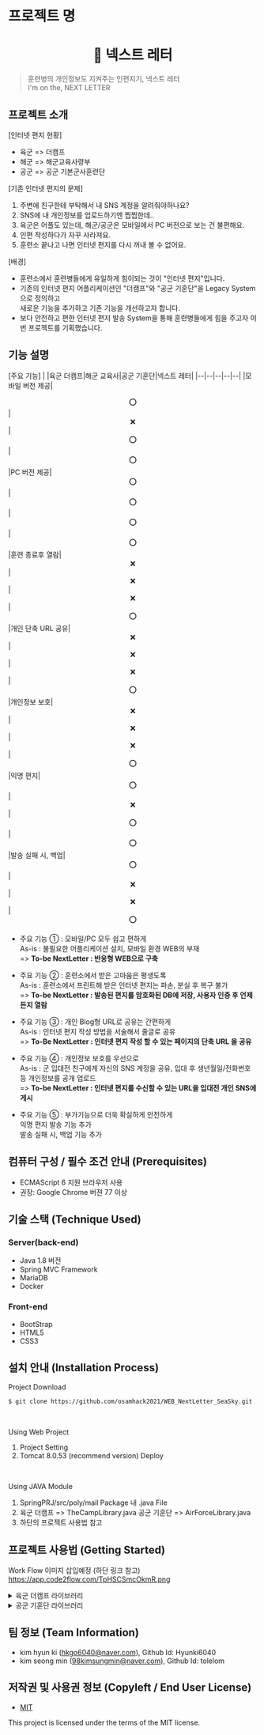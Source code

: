 


# 프로젝트 명
<!--![Logo](https://logosbynick.com/wp-content/uploads/2018/03/final-logo-example.png)-->
<h1 align="center">💌 넥스트 레터</h1>

<!--   ravis CI, Circle CI, 또는 GitHub Action에서 제공하는 빌드 스테이터스 뱃지를 사용해 프로젝트가 정상적으로 돌아가고 있다는 안도감을 주자.
-   코드 커버리지, 코드 퀄리티, maintainability 뱃지를 사용해 프로젝트의 코드가 훌룡하고 안전하다는 인상을 주자.
-   npm 또는 pypi 등지에서 당신의 패키지가 얼마나 다운로드 되었는지를 표시하는 스탯이 어느정도 자랑할만 하다면 그 뱃지도 추가하자.
-   그 밖에 shields.io에서 원하는 뱃지를 찾아 붙여 보도록 하자.
-   다만 주의할 점은 과하지 않도록 해야 한다. -->

> 훈련병의 개인정보도 지켜주는 인편지기, 넥스트 레터  
> I'm on the, NEXT LETTER

## 프로젝트 소개
[인터넷 편지 현황]
- 육군 => 더캠프
- 해군 => 해군교육사령부
- 공군 => 공군 기본군사훈련단

[기존 인터넷 편지의 문제]
1. 주변에 친구한테 부탁해서 내 SNS 계정을 알려줘야하나요?
2. SNS에 내 개인정보를 업로드하기엔 찝찝한데..
3. 육군은 어플도 있는데, 해군/공군은 모바일에서  PC 버전으로 보는 건 불편해요.
4. 인편 작성하다가 자꾸 사라져요.
5. 훈련소 끝나고 나면 인터넷 편지를 다시 꺼내 볼 수 없어요.

[배경]
- 훈련소에서 훈련병들에게 유일하게 힘이되는 것이 "인터넷 편지"입니다.
- 기존의 인터넷 편지 어플리케이션인 "더캠프"와 "공군 기훈단"을 Legacy System으로 정의하고  
	새로운 기능을 추가하고 기존 기능을 개선하고자 합니다.
- 보다 안전하고 편한 인터넷 편지 발송 System을 통해 훈련병들에게 힘을 주고자 이번 프로젝트를 기획했습니다.


## 기능 설명
[주요 기능]
|  |육군 더캠프|해군 교육사|공군 기훈단|넥스트 레터|
|--|--|--|--|--|
|모바일 버전 제공|<center>⭕</center>|<center>❌</center>|<center>⭕</center>|<center>⭕</center>
|PC 버전 제공|<center>⭕</center>|<center>⭕</center>|<center>⭕</center>|<center>⭕</center>
|훈련 종료후 열람|<center>❌</center>|<center>❌</center>|<center>❌</center>|<center>⭕</center>
|개인 단축 URL 공유|<center>❌</center>|<center>❌</center>|<center>❌</center>|<center>⭕</center>
|개인정보 보호|<center>❌</center>|<center>❌</center>|<center>❌</center>|<center>⭕</center>
|익명 편지|<center>⭕</center>|<center>❌</center>|<center>⭕</center>|<center>⭕</center>
|발송 실패 시, 백업|<center>⭕</center>|<center>❌</center>|<center>❌</center>|<center>⭕</center>
- 주요 기능 ① : 모바일/PC 모두 쉽고 편하게  
	As-is : 불필요한 어플리케이션 설치, 모바일 환경 WEB의 부재  
	=> **To-be NextLetter : 반응형 WEB으로 구축**

- 주요 기능 ② : 훈련소에서 받은 고마움은 평생도록  
	As-is : 훈련소에서 프린트해 받은 인터넷 편지는 파손, 분실 후 복구 불가  
	=> **To-be NextLetter : 발송된 편지를 암호화된 DB에 저장, 사용자 인증 후 언제든지 열람**

- 주요 기능 ③ : 개인 Blog형 URL로 공유는 간편하게  
	As-is : 인터넷 편지 작성 방법을 서술해서 줄글로 공유  
	=> **To-Be NextLetter : 인터넷 편지 작성 할 수 있는 페이지의 단축 URL 을 공유**

- 주요 기능 ④ : 개인정보 보호를 우선으로  
	As-is : 군 입대전 친구에게 자신의 SNS 계정을 공유, 입대 후 생년월일/전화번호 등 개인정보를 공개 업로드  
	=> **To-be NextLetter : 인터넷 편지를 수신할 수 있는 URL을 입대전 개인 SNS에 게시**

- 주요 기능 ⑤ : 부가기능으로 더욱 확실하게 안전하게  
	익명 편지 발송 기능 추가  
	발송 실패 시, 백업 기능 추가



## 컴퓨터 구성 / 필수 조건 안내 (Prerequisites)
* ECMAScript 6 지원 브라우저 사용
* 권장: Google Chrome 버젼 77 이상

## 기술 스택 (Technique Used) 
### Server(back-end)
 - Java 1.8 버전 
 - Spring MVC Framework
 - MariaDB
 - Docker
 
### Front-end
- BootStrap
- HTML5
- CSS3

## 설치 안내 (Installation Process)
Project Download
```bash
$ git clone https://github.com/osamhack2021/WEB_NextLetter_SeaSky.git
```  
<br>

Using Web Project
1. Project Setting
2. Tomcat 8.0.53 (recommend version) Deploy

<br>

Using JAVA Module
1. SpringPRJ/src/poly/mail Package 내 .java File 
2. 육군 더캠프 => TheCampLibrary.java
	공군 기훈단 => AirForceLibrary.java
3. 하단의 프로젝트 사용법 참고

## 프로젝트 사용법 (Getting Started)

Work Flow 이미지 삽입예정 (하단 링크 참고)
https://app.code2flow.com/TpHSCSmcOkmR.png

<details markdown="1">
<summary>육군 더캠프 라이브러리</summary>

```java
/*
	TheCampLibrary.java
	육군 더캠프
*/
import poly.dto.CookieDTO;
import poly.dto.MessagesDTO;
import poly.dto.SoldierDTO;
import poly.dto.UserDTO;

import poly.mail.TheCampLibrary;

public static void main(String[] args){
	//더캠프 로그인
	UserDTO uDTO = new UserDTO();
	String thecamp_id="더캠프 아이디"; //더캠프 아이디
	uDTO.setThecamp_id(thecamp_id);
	String thecamp_pw="더캠프 암호"; //더캠프 암호
	uDTO.setThecamp_pw(thecamp_pw);
	
	//입대자 정보
	SoldierDTO sDTO = new SoldierDTO();
	String name="김땡땡"; //입대자 이름
	sDTO.setName(name);
	String birth="20010616"; //입대자 생년월일 8자리
	sDTO.setBirth(birth);
	String missSoldierClassCdNm="예비군인/훈련병"; //입대자 신분 (고정)
	sDTO.setMissSoldierClassCdNm(missSoldierClassCdNm);
	String grpCdNm="육군"; //군종 (고정)
	sDTO.setGrpCdNm(grpCdNm);
	String trainUnitCdNm="육군훈련소"; //입대 훈련소
	sDTO.setTrainUnitCdNm(trainUnitCdNm);
	String enterDate="20210913"; //입대일자 8자리
	sDTO.setEnterDate(enterDate);
	String missSoldierRelationship = "FRIEND"; //관계
	sDTO.setMissSoldierRelationship(missSoldierRelationship);

	//발송할 메시지
	String title = "라이브러리 테스트"; //편지 제목
	String content = "라이브러리 발송을 위한 테스트 중입니다. 이 내용을 폐기 하십시오. This is TheCamp Test."; //편지 내용
	
	MessageDTO mDTO = new MessageDTO();
	mDTO.setTitle(title);
	mDTO.setContent(content);

	try {
		String soldier_code = TheCampLibrary.getSoliderCode(uDTO, sDTO);
		String msg = TheCampLibrary.sendMsg(uDTO, sDTO, soldier_code, mDTO);//메시지 발송
	} catch (Exception e) {
		e.printStackTrace();
	}
}
```

</details>

<details markdown="1">
<summary>공군 기훈단 라이브러리</summary>

```java
/*
	AirForceLibrary.java
	공군 기훈단
*/
import poly.dto.MessagesDTO;
import poly.dto.SoldierDTO;

import poly.mail.AirForceLibrary;

public static void main(String[] args){
	//입대자 정보
	SoldierDTO sDTO = new SoldierDTO();
	sDTO.setName("김땡땡"); //이름
	sDTO.setBirth("1999016"); //생년월일 8자리
	sDTO.setEnterDate("20210405"); //입대일 8자리

	MessageDTO mDTO = new MessageDTO();
	mDTO.setTitle("더캠프 테스트"); //편지 제목
	mDTO.setContent("더캠프 테스트 중입니다."); //편지 내용
	mDTO.setRelation("친구"); //관계
	mDTO.setPw("1234"); //편지 비밀번호 => 기훈단 홈페이지내 편지 조회 및 삭제
	
	String result = "";
	try {
		result = AirForceLibrary.sendMsg(sDTO, mDTO);
	} catch (Exception e) {
		e.printStackTrace();
	}
}
```

</details>
 
## 팀 정보 (Team Information)
- kim hyun ki (hkgo6040@naver.com), Github Id: Hyunki6040
- kim seong min (98kimsungmin@naver.com), Github Id: tolelom

## 저작권 및 사용권 정보 (Copyleft / End User License)
 * [MIT](https://github.com/osamhack2021/WEB_NextLetter_SeaSky/edit/master/readme.md)

This project is licensed under the terms of the MIT license.

<!--※ [라이선스 비교표(클릭)](https://olis.or.kr/license/compareGuide.do)

※ [Github 내 라이선스 키워드(클릭)](https://docs.github.com/en/github/creating-cloning-and-archiving-repositories/creating-a-repository-on-github/licensing-a-repository)

※ [\[참조\] Github license의 종류와 나에게 맞는 라이선스 선택하기(클릭)](https://flyingsquirrel.medium.com/github-license%EC%9D%98-%EC%A2%85%EB%A5%98%EC%99%80-%EB%82%98%EC%97%90%EA%B2%8C-%EB%A7%9E%EB%8A%94-%EB%9D%BC%EC%9D%B4%EC%84%A0%EC%8A%A4-%EC%84%A0%ED%83%9D%ED%95%98%EA%B8%B0-ae29925e8ff4)-->
